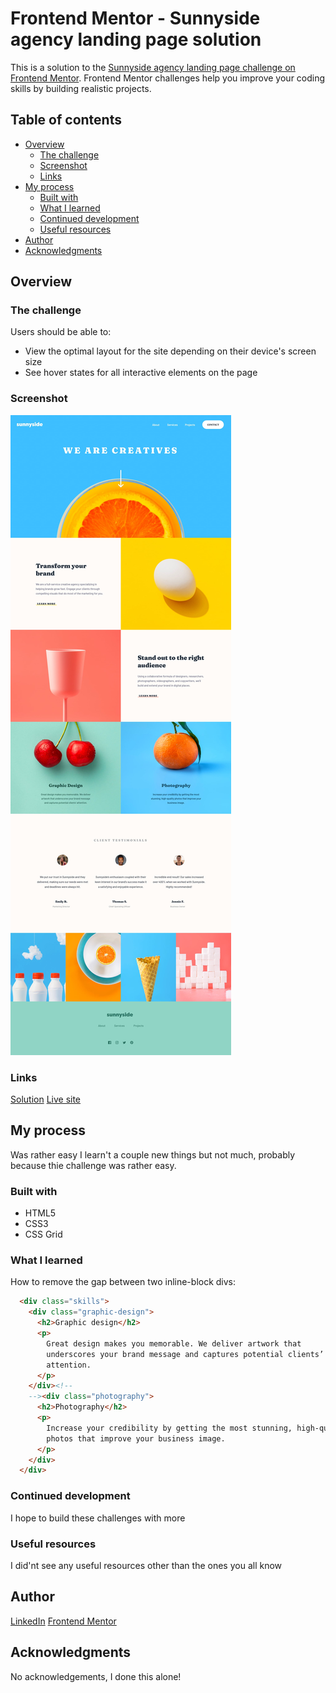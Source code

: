 # Frontend Mentor - Sunnyside agency landing page solution

This is a solution to the [Sunnyside agency landing page challenge on Frontend Mentor](https://www.frontendmentor.io/challenges/sunnyside-agency-landing-page-7yVs3B6ef). Frontend Mentor challenges help you improve your coding skills by building realistic projects.

## Table of contents

- [Overview](#overview)
  - [The challenge](#the-challenge)
  - [Screenshot](#screenshot)
  - [Links](#links)
- [My process](#my-process)
  - [Built with](#built-with)
  - [What I learned](#what-i-learned)
  - [Continued development](#continued-development)
  - [Useful resources](#useful-resources)
- [Author](#author)
- [Acknowledgments](#acknowledgments)

## Overview

### The challenge

Users should be able to:

- View the optimal layout for the site depending on their device's screen size
- See hover states for all interactive elements on the page

### Screenshot

![](./design/desktop-design.jpg)

### Links

[Solution](https://www.frontendmentor.io/solutions/standard-html-sunnyside-agency-landing-page-9LkcvKsBF)
[Live site](https://23281.csb.app/)

## My process

Was rather easy I learn't a couple new things but not much, probably because thie challenge was rather easy.

### Built with

- HTML5
- CSS3
- CSS Grid

### What I learned

How to remove the gap between two inline-block divs:

```html
  <div class="skills">
    <div class="graphic-design">
      <h2>Graphic design</h2>
      <p>
        Great design makes you memorable. We deliver artwork that
        underscores your brand message and captures potential clients’
        attention.
      </p>
    </div><!--
    --><div class="photography">
      <h2>Photography</h2>
      <p>
        Increase your credibility by getting the most stunning, high-quality
        photos that improve your business image.
      </p>
    </div>
  </div>
```

### Continued development

I hope to build these challenges with more 

### Useful resources

I did'nt see any useful resources other than the ones you all know 

## Author

[LinkedIn](https://www.linkedin.com/in/abbas-manning-5907b8203/)
[Frontend Mentor](https://www.frontendmentor.io/profile/Abbazz2020)

## Acknowledgments

No acknowledgements, I done this alone!
